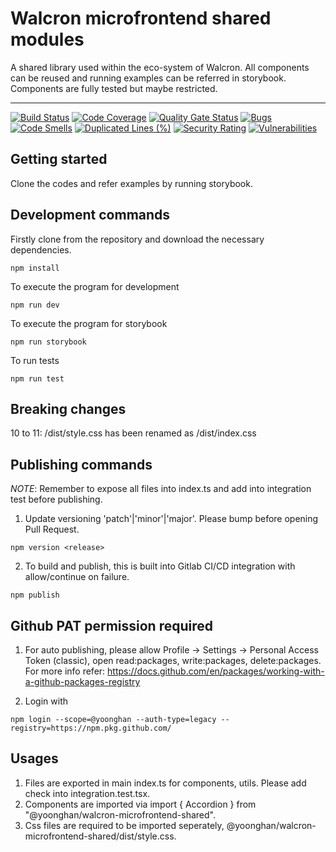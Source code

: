 # Walcron microfrontend shared modules

A shared library used within the eco-system of Walcron. All components can be reused and running examples can be referred in storybook. Components are fully tested but maybe restricted.

---

[![Build Status][build-badge]][build]
[![Code Coverage][coverage-badge]][coverage]
[![Quality Gate Status](https://sonarcloud.io/api/project_badges/measure?project=yoonghan_walcron-microfrontend-shared&metric=alert_status)](https://sonarcloud.io/summary/new_code?id=yoonghan_walcron-microfrontend-shared)
[![Bugs](https://sonarcloud.io/api/project_badges/measure?project=yoonghan_walcron-microfrontend-shared&metric=bugs)](https://sonarcloud.io/summary/new_code?id=yoonghan_walcron-microfrontend-shared)
[![Code Smells](https://sonarcloud.io/api/project_badges/measure?project=yoonghan_walcron-microfrontend-shared&metric=code_smells)](https://sonarcloud.io/summary/new_code?id=yoonghan_walcron-microfrontend-shared)
[![Duplicated Lines (%)](https://sonarcloud.io/api/project_badges/measure?project=yoonghan_walcron-microfrontend-shared&metric=duplicated_lines_density)](https://sonarcloud.io/summary/new_code?id=yoonghan_walcron-microfrontend-shared)
[![Security Rating](https://sonarcloud.io/api/project_badges/measure?project=yoonghan_walcron-microfrontend-shared&metric=security_rating)](https://sonarcloud.io/summary/new_code?id=yoonghan_walcron-microfrontend-shared)
[![Vulnerabilities](https://sonarcloud.io/api/project_badges/measure?project=yoonghan_walcron-microfrontend-shared&metric=vulnerabilities)](https://sonarcloud.io/summary/new_code?id=yoonghan_walcron-microfrontend-shared)

## Getting started

Clone the codes and refer examples by running storybook.

## Development commands

Firstly clone from the repository and download the necessary dependencies.

`npm install`

To execute the program for development

`npm run dev`

To execute the program for storybook

`npm run storybook`

To run tests

`npm run test`

## Breaking changes

10 to 11: /dist/style.css has been renamed as /dist/index.css

## Publishing commands

_NOTE_: Remember to expose all files into index.ts and add into integration test before publishing.

1. Update versioning 'patch'|'minor'|'major'. Please bump before opening Pull Request.

`npm version <release>`

2. To build and publish, this is built into Gitlab CI/CD integration with allow/continue on failure.

`npm publish`

## Github PAT permission required

1. For auto publishing, please allow Profile -> Settings -> Personal Access Token (classic), open read:packages, write:packages, delete:packages. For more info refer: https://docs.github.com/en/packages/working-with-a-github-packages-registry

2. Login with

`npm login --scope=@yoonghan --auth-type=legacy --registry=https://npm.pkg.github.com/`

## Usages

1. Files are exported in main index.ts for components, utils. Please add check into integration.test.tsx.
2. Components are imported via import { Accordion } from "@yoonghan/walcron-microfrontend-shared".
3. Css files are required to be imported seperately, @yoonghan/walcron-microfrontend-shared/dist/style.css.

[build-badge]: https://img.shields.io/github/actions/workflow/status/yoonghan/walcron-microfrontend-shared/merge.yml
[build]: https://github.com/yoonghan/walcron-microfrontend-shared/actions?query=workflow%3A"Report+merged+result+on+main"
[coverage-badge]: https://img.shields.io/codecov/c/github/yoonghan/walcron-microfrontend-shared.svg?style=flat-square
[coverage]: https://codecov.io/gh/yoonghan/walcron-microfrontend-shared
